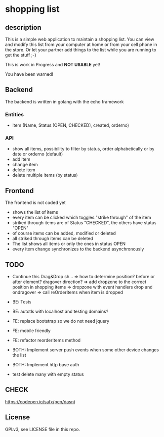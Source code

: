 # shopping list #

## description ##

This is a simple web application to maintain a shopping list. You can view and modify this list from your computer at home or from your cell phone in the store. Or let your partner add things to the list while you are running to get the stuff ;-)

This is work in Progress and **NOT USABLE** yet!

You have been warned!

## Backend ##

The backend is written in golang with the echo framework

### Entities ###

* item (Name, Status (OPEN, CHECKED), created, orderno)

### API ###

* show all items, possibility to filter by status, order alphabetically or by date or orderno  (default)
* add item
* change item
* delete item
* delete multiple items (by status)

## Frontend ##

The frontend is not coded yet

* shows the list of items
* every item can be clicked which toggles "strike through" of the item
* striked through items are of Status "CHECKED", the others have status "OPEN"
* of course items can be added, modified or deleted
* all striked through items can be deleted
* The list shows all items or only the ones in status OPEN
* every item change synchronizes to the backend asynchronously

## TODO ##

* Continue this Drag&Drop sh...
  => how to determine position? before or after element? dragover direction?
  => add dropzone to the correct position in shopping items
  => dropzone with event handlers drop and ondragover
  => call reOrderitems when item is dropped

* BE: Tests
* BE: autotls with localhost and testing domains?

* FE: replace bootstrap so we do not need jquery
* FE: mobile friendly
* FE: refactor reorderItems method

* BOTH: Implement server push events when some other device changes the list
* BOTH: Implement http base auth

* test delete many with empty status

## CHECK ##
https://codepen.io/safx/pen/dasnt

## License ##

GPLv3, see LICENSE file in this repo.